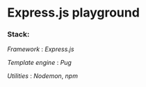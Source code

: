 # Express.js playground

### Stack:

*Framework* : _Express.js_

*Template engine* : _Pug_

*Utilities* : _Nodemon_, _npm_

